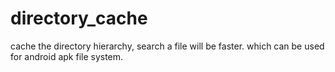 directory_cache
===============

cache the directory hierarchy, search a file will be faster. which can be used for android apk file system.

